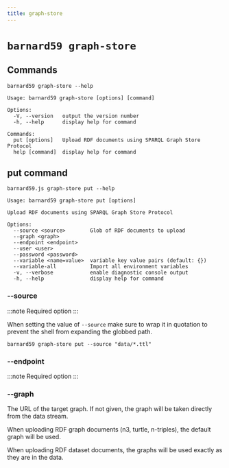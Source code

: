 ```yaml
---
title: graph-store
---
```


# `barnard59 graph-store`

## Commands

```shell
barnard59 graph-store --help             

Usage: barnard59 graph-store [options] [command]

Options:
  -V, --version   output the version number
  -h, --help      display help for command

Commands:
  put [options]   Upload RDF documents using SPARQL Graph Store Protocol
  help [command]  display help for command
```

## put command

```shell
barnard59.js graph-store put --help

Usage: barnard59 graph-store put [options]

Upload RDF documents using SPARQL Graph Store Protocol

Options:
  --source <source>        Glob of RDF documents to upload
  --graph <graph>
  --endpoint <endpoint>
  --user <user>
  --password <password>
  --variable <name=value>  variable key value pairs (default: {})
  --variable-all           Import all environment variables
  -v, --verbose            enable diagnostic console output
  -h, --help               display help for command
```

### --source

:::note
Required option
:::

When setting the value of `--source` make sure to wrap it in quotation to prevent the shell from expanding the globbed path.

```shell
barnard59 graph-store put --source "data/*.ttl"
```

### --endpoint

:::note
Required option
:::

### --graph

The URL of the target graph. If not given, the graph will be taken directly from the data stream.

When uploading RDF graph documents (n3, turtle, n-triples), the default graph will be used.

When uploading RDF dataset documents, the graphs will be used exactly as they are in the data.
